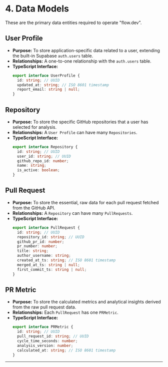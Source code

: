 # 4. Data Models

These are the primary data entities required to operate "flow.dev".

## User Profile

  * **Purpose:** To store application-specific data related to a user, extending the built-in Supabase `auth.users` table.
  * **Relationships:** A one-to-one relationship with the `auth.users` table.
  * **TypeScript Interface:**
    ```typescript
    export interface UserProfile {
      id: string; // UUID
      updated_at: string; // ISO 8601 timestamp
      report_email: string | null;
    }
    ```

## Repository

  * **Purpose:** To store the specific GitHub repositories that a user has selected for analysis.
  * **Relationships:** A `User Profile` can have many `Repositories`.
  * **TypeScript Interface:**
    ```typescript
    export interface Repository {
      id: string; // UUID
      user_id: string; // UUID
      github_repo_id: number;
      name: string;
      is_active: boolean;
    }
    ```

## Pull Request

  * **Purpose:** To store the essential, raw data for each pull request fetched from the GitHub API.
  * **Relationships:** A `Repository` can have many `PullRequests`.
  * **TypeScript Interface:**
    ```typescript
    export interface PullRequest {
      id: string; // UUID
      repository_id: string; // UUID
      github_pr_id: number;
      pr_number: number;
      title: string;
      author_username: string;
      created_at_ts: string; // ISO 8601 timestamp
      merged_at_ts: string | null;
      first_commit_ts: string | null;
    }
    ```

## PR Metric

  * **Purpose:** To store the calculated metrics and analytical insights derived from the raw pull request data.
  * **Relationships:** Each `PullRequest` has one `PRMetric`.
  * **TypeScript Interface:**
    ```typescript
    export interface PRMetric {
      id: string; // UUID
      pull_request_id: string; // UUID
      cycle_time_seconds: number;
      analysis_version: number;
      calculated_at: string; // ISO 8601 timestamp
    }
    ```

-----
